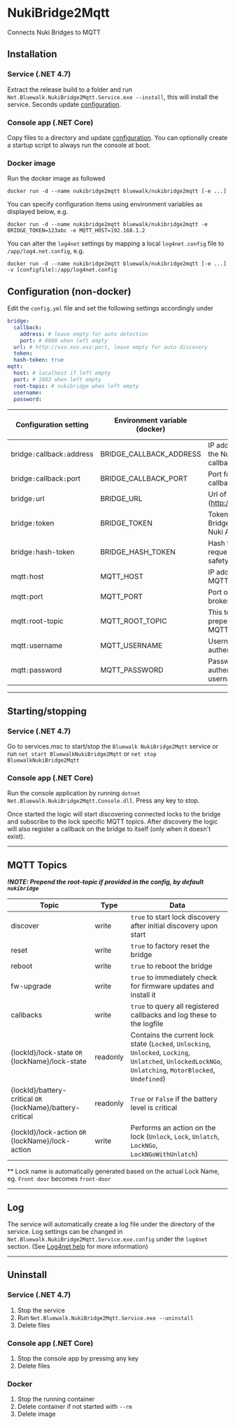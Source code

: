 # NukiBridge2Mqtt
 Connects Nuki Bridges to MQTT

## Installation
### Service (.NET 4.7)
Extract the release build to a folder and run `Net.Bluewalk.NukiBridge2Mqtt.Service.exe --install`, this will install the service. Seconds update [configuration](#configuration).

### Console app (.NET Core)
Copy files to a directory and update [configuration](#configuration). You can optionally create a startup script to always run the console at boot.

### Docker image
Run the docker image as followed
```
docker run -d --name nukibridge2mqtt bluewalk/nukibridge2mqtt [-e ...]
```
You can specify configuration items using environment variables as displayed below, e.g.
```
docker run -d --name nukibridge2mqtt bluewalk/nukibridge2mqtt -e BRIDGE_TOKEN=123abc -e MQTT_HOST=192.168.1.2
```

You can alter the `log4net` settings by mapping a local `log4net.config` file to `/app/log4.net.config`, e.g.
```
docker run -d --name nukibridge2mqtt bluewalk/nukibridge2mqtt [-e ...] -v [configfile]:/app/log4net.config
```

## Configuration (non-docker)
Edit the `config.yml` file and set the following settings accordingly under 
```yml
bridge:
  callback:
    address: # leave empty for auto detection
    port: # 8080 when left empty
  url: # http://xxx.xxx.xxx:port, leave empty for auto discovery
  token: 
  hash-token: true
mqtt:
  host: # localhost if left empty
  port: # 1883 when left empty
  root-topic: # nukibridge when left empty
  username:
  password:
```

| Configuration setting | Environment variable (docker) | Description | Default when empty |
|-|-|-|-|
| bridge`:`callback`:`address | BRIDGE_CALLBACK_ADDRESS | IP address / DNS for the Nuki Bridge callbacks | Auto detection |
| bridge`:`callback`:`port | BRIDGE_CALLBACK_PORT | Port for the Nuki Bridge callbacks | `8080` |
| bridge`:`url | BRIDGE_URL | Url of your bridge (http://xxx.xxx.xxx:port) | Auto discovery |
| bridge`:`token | BRIDGE_TOKEN | Token to utilize the Nuki Bridge API (check your Nuki App) | - |
| bridge`:`hash-token | BRIDGE_HASH_TOKEN | Hash the token on requests to ensure safety | true |
| mqtt`:`host | MQTT_HOST | IP address / DNS of the MQTT broker | - |
| mqtt`:`port | MQTT_PORT | Port of the MQTT broker | `1883` |
| mqtt`:`root-topic | MQTT_ROOT_TOPIC | This text will be prepended to the MQTT Topic | `nukibridge` |
| mqtt`:`username | MQTT_USERNAME | Username for client authentication | - |
| mqtt`:`password | MQTT_PASSWORD | Password for client authentication (requires username to be set) | - |

---

## Starting/stopping

### Service (.NET 4.7)
Go to services.msc to start/stop the `Bluewalk NukiBridge2Mqtt` service or run `net start BluewalkNukiBridge2Mqtt` or `net stop BluewalkNukiBridge2Mqtt`

### Console app (.NET Core)
Run the console application by running `dotnet Net.Bluewalk.NukiBridge2Mqtt.Console.dll`. Press any key to stop.

Once started the logic will start discovering connected locks to the bridge and subscribe to the lock specific MQTT topics. After discovery the logic will also register a callback on the bridge to itself (only when it doesn't exist).

---

## MQTT Topics

___!NOTE: Prepend the root-topic if provided in the config, by default `nukibridge`___

| Topic | Type | Data |
|-|-|-|
| discover | write | `true` to start lock discovery after initial discovery upon start |
| reset | write | `true` to factory reset the bridge |
| reboot | write | `true` to reboot the bridge |
| fw-upgrade | write | `true` to immediately check for firmware updates and install it |
| callbacks | write | `true` to query all registered callbacks and log these to the logfile |
| {lockId}/lock-state `OR` {lockName}/lock-state | readonly | Contains the current lock state (`Locked`, `Unlocking`, `Unlocked`, `Locking`, `Unlatched`, `UnlockedLockNGo`, `Unlatching`, `MotorBlocked`, `Undefined`) |
| {lockId}/battery-critical `OR` {lockName}/battery-critical | readonly | `True` or `False` if the battery level is critical |
| {lockId}/lock-action `OR` {lockName}/lock-action | write | Performs an action on the lock (`Unlock`, `Lock`, `Unlatch`, `LockNGo`, `LockNGoWithUnlatch`) |

** Lock name is automatically generated based on the actual Lock Name, eg. `Front door` becomes `front-door`

---

## Log
The service will automatically create a log file under the directory of the service.
Log settings can be changed in `Net.Bluewalk.NukiBridge2Mqtt.Service.exe.config` under the `log4net` section. (See [Log4net help](https://logging.apache.org/log4net/release/manual/configuration.html) for more information)

---

## Uninstall
### Service (.NET 4.7)
1. Stop the service
2. Run `Net.Bluewalk.NukiBridge2Mqtt.Service.exe --uninstall`
3. Delete files

### Console app (.NET Core)
1. Stop the console app by pressing any key
2. Delete files

### Docker
1. Stop the running container
2. Delete container if not started with `--rm`
3. Delete image